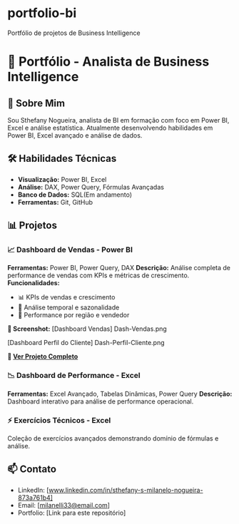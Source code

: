 # portfolio-bi
Portfólio de projetos de Business Intelligence
# 🚀 Portfólio - Analista de Business Intelligence

## 👋 Sobre Mim
Sou Sthefany Nogueira, analista de BI em formação com foco em Power BI, Excel e análise estatística. 
Atualmente desenvolvendo habilidades em Power BI, Excel avançado e análise de dados.

## 🛠️ Habilidades Técnicas
- **Visualização:** Power BI, Excel
- **Análise:** DAX, Power Query, Fórmulas Avançadas
- **Banco de Dados:** SQL(Em andamento)
- **Ferramentas:** Git, GitHub

## 📊 Projetos

### 📈 Dashboard de Vendas - Power BI
**Ferramentas:** Power BI, Power Query, DAX
**Descrição:** Análise completa de performance de vendas com KPIs e métricas de crescimento.
**Funcionalidades:**
- 📊 KPIs de vendas e crescimento
- 📅 Análise temporal e sazonalidade
- 🏢 Performance por região e vendedor

**📸 Screenshot:**
[Dashboard Vendas] Dash-Vendas.png

[Dashboard Perfil do Cliente] Dash-Perfil-Cliente.png 

**🔗 [Ver Projeto Completo](./power-bi/projeto-vendas/)**

### 📉 Dashboard de Performance - Excel
**Ferramentas:** Excel Avançado, Tabelas Dinâmicas, Power Query
**Descrição:** Dashboard interativo para análise de performance operacional.

### ⚡ Exercícios Técnicos - Excel
Coleção de exercícios avançados demonstrando domínio de fórmulas e análise.

## 📫 Contato
- LinkedIn: [www.linkedin.com/in/sthefany-s-milanelo-nogueira-873a761b4]
- Email: [milanelli33@email.com]
- Portfolio: [Link para este repositório]
